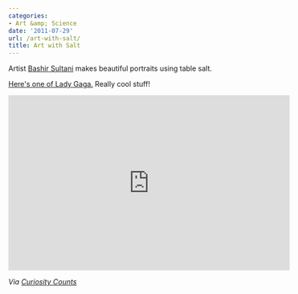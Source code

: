 ```yaml
---
categories:
- Art &amp; Science
date: '2011-07-29'
url: /art-with-salt/
title: Art with Salt
---
```


Artist <a href="https://www.youtube.com/user/bashirsultani">Bashir Sultani</a> makes beautiful portraits using table salt.

<a href="https://www.youtube.com/watch?v=Ao1YjkA07Gc">Here's one of Lady Gaga.</a> Really cool stuff!

<iframe class="alignc" width="560" height="349" src="https://www.youtube.com/embed/Ao1YjkA07Gc" frameborder="0" allowfullscreen></iframe>

<em>Via <a href="http://curiositycounts.com/post/7423971268/a-portrait-of-bob-marley-in-salt-amazing-work-by">Curiosity Counts</a></em>